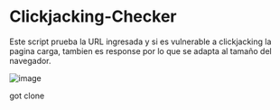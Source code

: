 # Clickjacking-Checker

Este script prueba la URL ingresada y si es vulnerable  a clickjacking la pagina carga, tambien es response por lo que se adapta al tamaño del navegador.

![image](https://github.com/Anonimo501/Clickjacking-Checker/assets/67207446/6fb609c2-e0cf-4546-9367-585eef744469)

got clone
